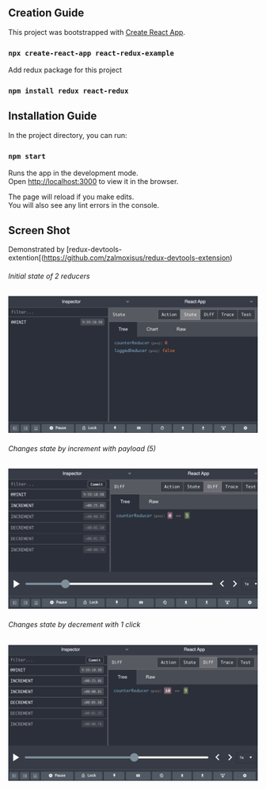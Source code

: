## Creation Guide

This project was bootstrapped with [Create React App](https://github.com/facebook/create-react-app).
### `npx create-react-app react-redux-example`

Add redux package for this project
### `npm install redux react-redux`

## Installation Guide

In the project directory, you can run:

### `npm start`

Runs the app in the development mode.<br />
Open [http://localhost:3000](http://localhost:3000) to view it in the browser.

The page will reload if you make edits.<br />
You will also see any lint errors in the console.

## Screen Shot
Demonstrated by [redux-devtools-extention[(https://github.com/zalmoxisus/redux-devtools-extension)

###### Initial state of 2 reducers
![image](https://github.com/ckyyyy/react-redux-example/blob/master/image/init_state.png)
###### Changes state by increment with payload (5)
![image](https://github.com/ckyyyy/react-redux-example/blob/master/image/increment.png)
###### Changes state by decrement with 1 click
![image](https://github.com/ckyyyy/react-redux-example/blob/master/image/decrement.png)
